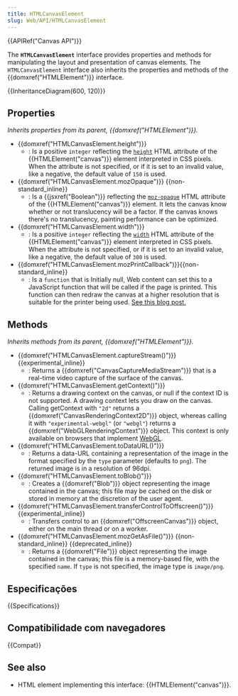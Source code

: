 ```yaml
---
title: HTMLCanvasElement
slug: Web/API/HTMLCanvasElement
---
```


{{APIRef("Canvas API")}}

The **`HTMLCanvasElement`** interface provides properties and methods for manipulating the layout and presentation of canvas elements. The `HTMLCanvasElement` interface also inherits the properties and methods of the {{domxref("HTMLElement")}} interface.

{{InheritanceDiagram(600, 120)}}

## Properties

_Inherits properties from its parent,_ _{{domxref("HTMLElement")}}._

- {{domxref("HTMLCanvasElement.height")}}
  - : Is a positive `integer` reflecting the [`height`](/pt-BR/docs/Web/HTML/Element/canvas#height) HTML attribute of the {{HTMLElement("canvas")}} element interpreted in CSS pixels. When the attribute is not specified, or if it is set to an invalid value, like a negative, the default value of `150` is used.
- {{domxref("HTMLCanvasElement.mozOpaque")}} {{non-standard_inline}}
  - : Is a {{jsxref("Boolean")}} reflecting the [`moz-opaque`](/pt-BR/docs/Web/HTML/Element/canvas#moz-opaque) HTML attribute of the {{HTMLElement("canvas")}} element. It lets the canvas know whether or not translucency will be a factor. If the canvas knows there's no translucency, painting performance can be optimized.
- {{domxref("HTMLCanvasElement.width")}}
  - : Is a positive `integer` reflecting the [`width`](/pt-BR/docs/Web/HTML/Element/canvas#width) HTML attribute of the {{HTMLElement("canvas")}} element interpreted in CSS pixels. When the attribute is not specified, or if it is set to an invalid value, like a negative, the default value of `300` is used.
- {{domxref("HTMLCanvasElement.mozPrintCallback")}}{{non-standard_inline}}
  - : Is a `function` that is Initially null, Web content can set this to a JavaScript function that will be called if the page is printed. This function can then redraw the canvas at a higher resolution that is suitable for the printer being used. [See this blog post.](https://blog.mozilla.org/labs/2012/09/a-new-way-to-control-printing-output/)

## Methods

_Inherits methods from its parent,_ _{{domxref("HTMLElement")}}._

- {{domxref("HTMLCanvasElement.captureStream()")}} {{experimental_inline}}
  - : Returns a {{domxref("CanvasCaptureMediaStream")}} that is a real-time video capture of the surface of the canvas.
- {{domxref("HTMLCanvasElement.getContext()")}}
  - : Returns a drawing context on the canvas, or null if the context ID is not supported. A drawing context lets you draw on the canvas. Calling getContext with `"2d"` returns a {{domxref("CanvasRenderingContext2D")}} object, whereas calling it with `"experimental-webgl"` (or `"webgl"`) returns a {{domxref("WebGLRenderingContext")}} object. This context is only available on browsers that implement [WebGL](/pt-BR/docs/Web/WebGL).
- {{domxref("HTMLCanvasElement.toDataURL()")}}
  - : Returns a data-URL containing a representation of the image in the format specified by the `type` parameter (defaults to `png`). The returned image is in a resolution of 96dpi.
- {{domxref("HTMLCanvasElement.toBlob()")}}
  - : Creates a {{domxref("Blob")}} object representing the image contained in the canvas; this file may be cached on the disk or stored in memory at the discretion of the user agent.
- {{domxref("HTMLCanvasElement.transferControlToOffscreen()")}} {{experimental_inline}}
  - : Transfers control to an {{domxref("OffscreenCanvas")}} object, either on the main thread or on a worker.
- {{domxref("HTMLCanvasElement.mozGetAsFile()")}} {{non-standard_inline}} {{deprecated_inline}}
  - : Returns a {{domxref("File")}} object representing the image contained in the canvas; this file is a memory-based file, with the specified `name`. If `type` is not specified, the image type is `image/png`.

## Especificações

{{Specifications}}

## Compatibilidade com navegadores

{{Compat}}

## See also

- HTML element implementing this interface: {{HTMLElement("canvas")}}.
